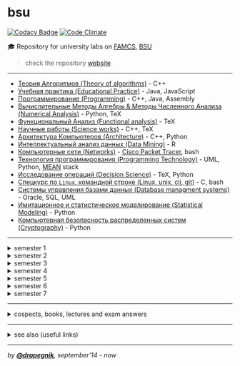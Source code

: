 # bsu
[![Codacy Badge](https://api.codacy.com/project/badge/Grade/e389bfae1c764befaa148dc378b7ed2a)](https://www.codacy.com/app/Drapegnik/bsu?utm_source=github.com&utm_medium=referral&utm_content=Drapegnik/bsu&utm_campaign=badger)
[![Code Climate](https://codeclimate.com/github/Drapegnik/bsu/badges/gpa.svg)](https://codeclimate.com/github/Drapegnik/bsu)

:mortar_board: Repository for university labs on [FAMCS](http://www.fpmi.bsu.by/en/main.aspx), [BSU](http://www.bsu.by/en/main.aspx)

> check the repository [website](https://drapegnik.github.io/bsu/)

***

* [Теория Алгоритмов (Theory of algorithms)](https://github.com/Drapegnik/algorithms) - C++
* [Учебная практика (Educational Practice)](https://github.com/Drapegnik/educational_practice) - Java, JavaScript
* [Программирование (Programming)](https://github.com/Drapegnik/bsu/tree/master/programming) - C++, Java, Assembly
* [Вычислительные Методы Алгебры & Методы Численного Анализа (Numerical Analysis)](https://github.com/Drapegnik/bsu/tree/master/numerical-analysis) - Python, TeX
* [Функциональный Анализ (Functional analysis)](https://github.com/Drapegnik/bsu/tree/master/fun) - TeX
* [Научные работы (Science works)](https://github.com/Drapegnik/bsu/tree/master/science-works) - C++, TeX
* [Архитектура Компьютеров (Architecture)](https://github.com/Drapegnik/bsu/tree/master/architecture) - C++, Python
* [Интеллектуальный анализ данных (Data Mining)](https://github.com/Drapegnik/bsu/tree/master/data-mining) - R
* [Компьютерные сети (Networks)](https://github.com/Drapegnik/bsu/tree/master/networks) - [Cisco Packet Tracer](https://en.wikipedia.org/wiki/Packet_Tracer), bash
* [Технология программирования (Programming Technology)](https://github.com/Drapegnik/bsu/tree/master/technology) - UML, Python, [MEAN](http://mean.io/) stack
* [Исследование операций (Decision Science)](https://github.com/Drapegnik/bsu/tree/master/decision-science) - TeX, Python
* [Спецкурс по `Linux`, командной строке (Linux, unix, cli, git)](https://github.com/Drapegnik/bsu/tree/master/unix-cli) - C, bash
* [Системы управления базами данных (Database managment systems)](https://github.com/Drapegnik/bsu/tree/master/dms) - Oracle, SQL, UML
* [Имитационное и статистическое моделирование (Statistical Modeling)](https://github.com/Drapegnik/bsu/tree/master/statistical-modeling) - Python
* [Компьютерная безопасность распределенных систем (Cryptography)](https://github.com/Drapegnik/bsu/tree/master/cryptography) - Python

***

<details>
<summary>semester 1</summary>

* [C++ Core](https://github.com/Drapegnik/bsu/tree/master/programming/c++)
* [WinApi (*Программирование оконных приложений для *Windows**)](https://github.com/Drapegnik/bsu/tree/master/programming/winapi)
</details>
<details>
<summary>semester 2</summary>

* [Inline Assembly (*Ассемблерные вставки*)](https://github.com/Drapegnik/bsu/tree/master/programming/inline-assembly)
* [Floating-point unit programming (*Программирование на сопроцессоре*)](https://github.com/Drapegnik/bsu/tree/master/programming/fpu)
</details>
<details>
<summary>semester 3</summary>

* [Assembly window applications (*Оконные приложения на ассемблере*)](https://github.com/Drapegnik/bsu/tree/master/programming/radasm)
* [Java Core](https://github.com/Drapegnik/bsu/tree/master/programming/java/sem3)
* [Data Mining (*Интеллектуальный анализ данных*)](https://github.com/Drapegnik/bsu/tree/master/data-mining)
* [Numerical analysis (*Вычислительные Методы Алгебры*)](https://github.com/Drapegnik/bsu/tree/master/numerical-analysis/sem3)
</details>
<details>
<summary>semester 4</summary>

* [Algorithms (*Теория Алгоритмов*)](https://github.com/Drapegnik/algorithms)
* [Educational Practice (*Учебная практика*)](https://github.com/Drapegnik/educational_practice)
* [Numerical analysis (*Методы Численного Анализа*)](https://github.com/Drapegnik/bsu/tree/master/numerical-analysis/sem4)
* [Functional analysis (*Функциональный Анализ*)](https://github.com/Drapegnik/bsu/tree/master/fun)
</details>
<details>
<summary>semester 5</summary>

* [Architecture (*Архитектура Компьютеров*)](https://github.com/Drapegnik/bsu/tree/master/architecture)
* [Numerical analysis (*Методы Численного Анализа*)](https://github.com/Drapegnik/bsu/tree/master/numerical-analysis/sem5)
* [Java Threads](https://github.com/Drapegnik/bsu/tree/master/programming/java/sem5)
* [Course project (*Курсовой проект*)](https://github.com/Drapegnik/bsu-science/releases/tag/v1.0.0)
</details>
<details>
<summary>semester 6</summary>

* [Java Web (*Спецкурс МСС*)](https://github.com/Drapegnik/bsu/tree/master/programming/java/sem6)
* [Parallel Systems (*Распределенные и параллельные системы*)](https://github.com/Drapegnik/bsu/tree/master/programming/parallel-systems)
* [Networks (*Компьютерные сети*)](https://github.com/Drapegnik/bsu/tree/master/networks)
* [Programming Technology (*Технология программирования*)](https://github.com/Drapegnik/bsu/tree/master/technology)
* [Decision Science (*Исследование операций*)](https://github.com/Drapegnik/bsu/tree/master/decision-science)
* [Course work (*Курсовая работа*)](https://github.com/lybros/Appa)
</details>
<details>
<summary>semester 7</summary>

* [Unix-cli (*Спецкурс МСС*)](https://github.com/Drapegnik/bsu/tree/master/unix-cli)
* [DMS (*СУБД*)](https://github.com/Drapegnik/bsu/tree/master/dms)
* [Statistical Modeling (*Имитационное и статистическое моделирование*)](https://github.com/Drapegnik/bsu/tree/master/statistical-modeling)
* [Cryptography (*Компьютерная безопасность распределенных систем*)](https://github.com/Drapegnik/bsu/tree/master/cryptography) - Python
</details>

***

<details>
<summary>cospects, books, lectures and exam answers</summary>

* [@**drapegnik**/dropbox/course1](https://www.dropbox.com/s/86aqcvrszo4po4a/1%20%D0%BA%D1%83%D1%80%D1%81.zip?dl=0)
* [@**drapegnik**/dropbox/course2](https://www.dropbox.com/sh/wu8j7gnr6vy1rgx/AAAevmPlHhWM9RMC-PCNoa0ra?dl=0)
* [@**drapegnik**/dropbox/course3](https://www.dropbox.com/sh/zn0zybhzrhuyt9v/AABTX7uIyH_5DxM3qQsV9aXba?dl=0)
* [@**cloud**/mailru/course1-course4](https://cloud.mail.ru/public/2e5ab4ae2c5d/%D0%A3%D0%BD%D0%B8%D0%B2%D0%B5%D1%80)
* [@**isu**/gdrive/semester6](https://drive.google.com/drive/folders/0B7H3L_LmtN1HOVo1QXM3d1JvcVk)
</details>

***

<details>
<summary>see also (useful links)</summary>

* [@**bsu-docs**](https://github.com/bsu-docs) - *lectures and exam answers*
* [@**bsutex**/bsustyle](https://github.com/bsutex/bsustyle) - *`TeX` styles for bsu publishing*
* [@**reuptake**/famcs](http://reuptake.github.io/permalink/famcs/) - *info about studying (books, notes and etc.)*
* [@**UladBohdan**/uni-code](https://github.com/UladBohdan/uni-code) - *labs*
* [@**jakwuh**/bsu](https://github.com/jakwuh/bsu) - *labs*
* [@**Zmiecer**/BSU](https://github.com/Zmiecer/BSU) - *labs*
* [@**mantergo**/BSU](https://github.com/mantergo/BSU) - *labs*
* [@**daksenik**/FAMCS](https://github.com/daksenik/FAMCS) - *labs*
* [@**TDiva**/FAN](https://github.com/TDiva/FAN) - *functional analysis homeworks*

</details>

***

*by [**@drapegnik**](https://github.com/Drapegnik), september'14 - now*

